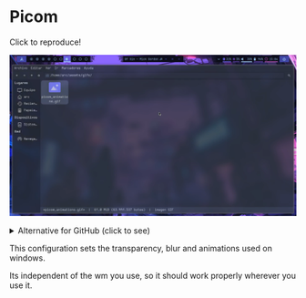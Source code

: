 # Picom

Click to reproduce!

[![Look demo](../../assets/screenshots/picom_preview.png)](../../assets/videos/picom_demo.mp4)

<details>
<summary>Alternative for GitHub (click to see)</summary>

https://github.com/user-attachments/assets/037136dd-ebcb-41e0-a678-54412569153e

</details>

This configuration sets the transparency, blur and animations used on windows.

Its independent of the wm you use, so it should work properly wherever you use
it.
